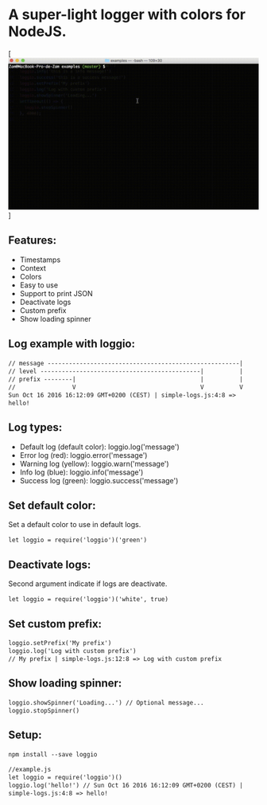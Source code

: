 # A super-light logger with colors for NodeJS.

[![example](./examples/loggio_examples.gif)]

## Features:

* Timestamps
* Context
* Colors
* Easy to use
* Support to print JSON
* Deactivate logs
* Custom prefix
* Show loading spinner

## Log example with loggio:

```
// message ------------------------------------------------------|
// level ---------------------------------------------|          |
// prefix --------|                                   |          |
//                V                                   V          V
Sun Oct 16 2016 16:12:09 GMT+0200 (CEST) | simple-logs.js:4:8 => hello!
```

## Log types:

* Default log (default color): loggio.log('message')
* Error log (red): loggio.error('message')
* Warning log (yellow): loggio.warn('message')
* Info log (blue): loggio.info('message')
* Success log (green): loggio.success('message')

## Set default color:

Set a default color to use in default logs.

```
let loggio = require('loggio')('green')
```

## Deactivate logs:
Second argument indicate if logs are deactivate.
```
let loggio = require('loggio')('white', true)
```

## Set custom prefix:
```
loggio.setPrefix('My prefix')
loggio.log('Log with custom prefix')
// My prefix | simple-logs.js:12:8 => Log with custom prefix
```

## Show loading spinner:
```
loggio.showSpinner('Loading...') // Optional message...
loggio.stopSpinner()
```

## Setup:

```
npm install --save loggio
```

```
//example.js
let loggio = require('loggio')()
loggio.log('hello!') // Sun Oct 16 2016 16:12:09 GMT+0200 (CEST) | simple-logs.js:4:8 => hello!
```
